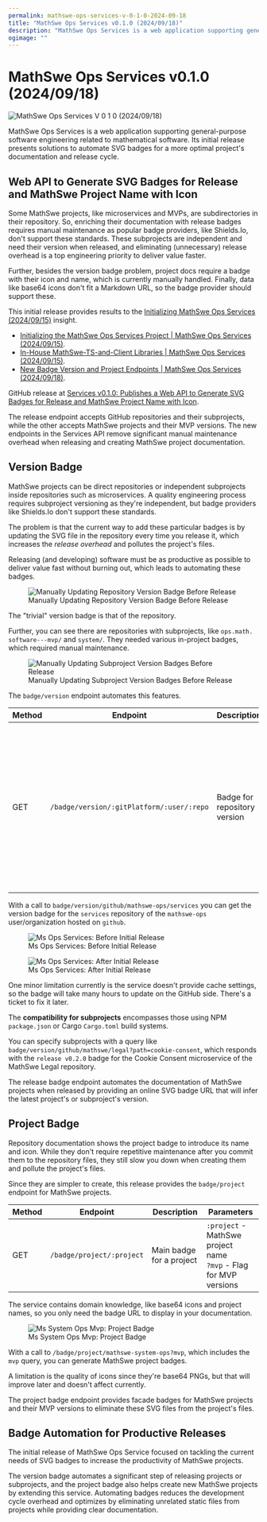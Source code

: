 ```yaml
---
permalink: mathswe-ops-services-v-0-1-0-2024-09-18
title: "MathSwe Ops Services v0.1.0 (2024/09/18)"
description: "MathSwe Ops Services is a web application supporting general-purpose software engineering related to mathematical software. Its initial release presents solutions to automate SVG badges for a more optimal project's documentation and release cycle."
ogimage: ""
---
```



<!-- Copyright (c) 2024 Tobias Briones. All rights reserved. -->
<!-- SPDX-License-Identifier: CC-BY-4.0 -->
<!-- This file is part of https://github.com/tobiasbriones/blog -->

# MathSwe Ops Services v0.1.0 (2024/09/18)

<img src="mathswe-ops-services-v-0-1-0-2024-09-18.png" alt="MathSwe Ops Services V 0 1 0 (2024/09/18)"/>


MathSwe Ops Services is a web application supporting general-purpose software
engineering related to mathematical software. Its initial release presents
solutions to automate SVG badges for a more optimal project's documentation and
release cycle.

## Web API to Generate SVG Badges for Release and MathSwe Project Name with Icon

Some MathSwe projects, like microservices and MVPs, are subdirectories in their
repository. So, enriching their documentation with release badges requires
manual maintenance as popular badge providers, like Shields.Io, don't support
these standards. These subprojects are independent and need their version when
released, and eliminating (unnecessary) release overhead is a top engineering
priority to deliver value faster.

Further, besides the version badge problem, project docs require a badge with
their icon and name, which is currently manually handled. Finally, data like
base64 icons don't fit a Markdown URL, so the badge provider should support
these.

This initial release provides results to the
[Initializing MathSwe Ops Services (2024/09/15)](/initializing-mathswe-ops-services-2024-09-15)
insight.

- [Initializing the MathSwe Ops Services Project \| MathSwe Ops Services (2024/09/15)](https://blog.mathsoftware.engineer/initializing-the-mathswe-ops-services-project---mathswe-ops-services-2024-09-15).
- [In-House MathSwe-TS-and-Client Libraries \| MathSwe Ops Services (2024/09/15)](https://blog.mathsoftware.engineer/in--house-mathswe--ts--and--client-libraries---mathswe-ops-services-2024-09-15).
- [New Badge Version and Project Endpoints \| MathSwe Ops Services (2024/09/18)](https://blog.mathsoftware.engineer/new-badge-version-and-project-endpoints---mathswe-ops-services-2024-09-18).

GitHub release at
[Services v0.1.0: Publishes a Web API to Generate SVG Badges for Release and MathSwe Project Name with Icon](https://github.com/mathswe-ops/services/releases/tag/v0.1.0).

The release endpoint accepts GitHub repositories and their subprojects, while
the other accepts MathSwe projects and their MVP versions. The new endpoints in
the Services API remove significant manual maintenance overhead when releasing
and creating MathSwe project documentation.

## Version Badge

MathSwe projects can be direct repositories or independent subprojects inside
repositories such as microservices. A quality engineering process requires
subproject versioning as they're independent, but badge providers like
Shields.Io don't support these standards.

The problem is that the current way to add these particular badges is by
updating the SVG file in the repository every time you release it, which
increases the *release overhead* and pollutes the project's files.

Releasing (and developing) software must be as productive as possible to deliver
value fast without burning out, which leads to automating these badges.

<figure>
    <img src="images/manually-updating-repository-version-badge-before-release.png" alt="Manually Updating Repository Version Badge Before Release" />
    <figcaption>Manually Updating Repository Version Badge Before Release</figcaption>
</figure>

The "trivial" version badge is that of the repository.

Further, you can see there are repositories with subprojects, like `ops.math.
software---mvp/` and `system/`. They needed various in-project badges, which
required manual maintenance.

<figure>
    <img src="images/manually-updating-subproject-version-badges-before-release.png" alt="Manually Updating Subproject Version Badges Before Release" />
    <figcaption>Manually Updating Subproject Version Badges Before Release</figcaption>
</figure>

The `badge/version` endpoint automates this features.

| Method | Endpoint                                  | Description                  | Parameters                                                                                                                                                                      |
|--------|-------------------------------------------|------------------------------|---------------------------------------------------------------------------------------------------------------------------------------------------------------------------------|
| GET    | `/badge/version/:gitPlatform/:user/:repo` | Badge for repository version | `:gitPlatform` - Only GitHub supported<br>`:user` - Repository user or Org<br>`:repo` - Repository name<br> `?path` - Project's root subdirectory (e.g., a microservice or MVP) |

With a call to `badge/version/github/mathswe-ops/services` you can get the
version badge for the `services` repository of the `mathswe-ops`
user/organization hosted on `github`.

<figure>
    <img src="images/ms-ops-services-_-before-initial-release.png" alt="Ms Ops Services: Before Initial Release" />
    <figcaption>Ms Ops Services: Before Initial Release</figcaption>
</figure>

<figure>
    <img src="images/ms-ops-services-_-after-initial-release.png" alt="Ms Ops Services: After Initial Release" />
    <figcaption>Ms Ops Services: After Initial Release</figcaption>
</figure>

One minor limitation currently is the service doesn't provide cache settings, so
the badge will take many hours to update on the GitHub side. There's a ticket to
fix it later.

The **compatibility for subprojects** encompasses those using NPM
`package.json` or Cargo `Cargo.toml` build systems.

You can specify subprojects with a query like
`badge/version/github/mathswe/legal?path=cookie-consent`, which responds with
the `release v0.2.0` badge for the Cookie Consent microservice of the MathSwe
Legal repository.

The release badge endpoint automates the documentation of MathSwe projects when
released by providing an online SVG badge URL that will infer the latest
project's or subproject's version.

## Project Badge

Repository documentation shows the project badge to introduce its name and icon.
While they don't require repetitive maintenance after you commit them to the
repository files, they still slow you down when creating them and pollute the
project's files.

Since they are simpler to create, this release provides the `badge/project`
endpoint for MathSwe projects.

| Method | Endpoint                  | Description              | Parameters                                                          |
|--------|---------------------------|--------------------------|---------------------------------------------------------------------|
| GET    | `/badge/project/:project` | Main badge for a project | `:project` - MathSwe project name<br>`?mvp` - Flag for MVP versions |

The service contains domain knowledge, like base64 icons and project names, so
you only need the badge URL to display in your documentation.

<figure>
    <img src="images/ms-system-ops-mvp-_-project-badge.png" alt="Ms System Ops Mvp: Project Badge" />
    <figcaption>Ms System Ops Mvp: Project Badge</figcaption>
</figure>

With a call to `/badge/project/mathswe-system-ops?mvp`, which includes the
`mvp` query, you can generate MathSwe project badges.

A limitation is the quality of icons since they're base64 PNGs, but that will
improve later and doesn't affect currently.

The project badge endpoint provides facade badges for MathSwe projects and their
MVP versions to eliminate these SVG files from the project's files.

## Badge Automation for Productive Releases

The initial release of MathSwe Ops Service focused on tackling the current needs
of SVG badges to increase the productivity of MathSwe projects.

The version badge automates a significant step of releasing projects or
subprojects, and the project badge also helps create new MathSwe projects by
extending this service. Automating badges reduces the development cycle overhead
and optimizes by eliminating unrelated static files from projects while
providing clear documentation.






